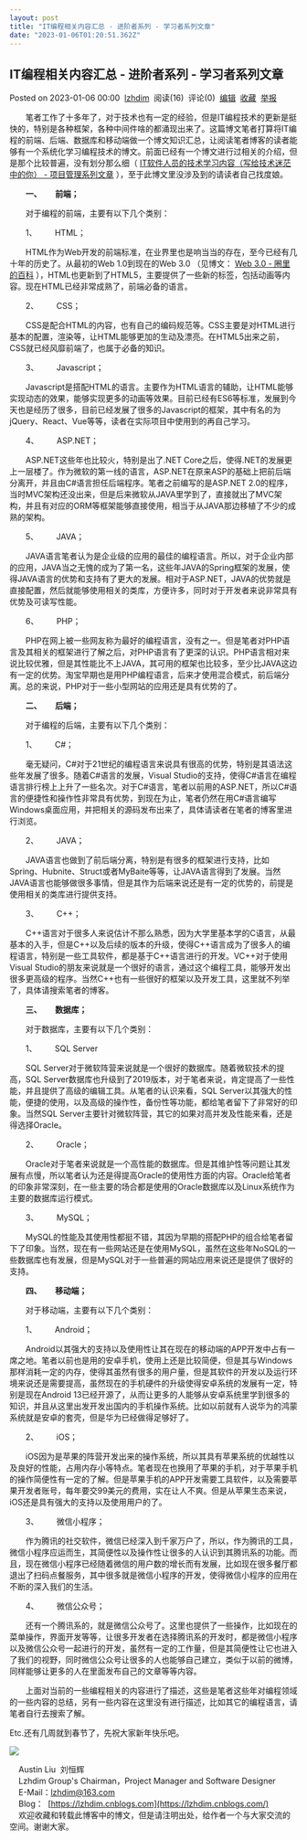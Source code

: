```yaml
---
layout: post
title: "IT编程相关内容汇总 - 进阶者系列 - 学习者系列文章"
date: "2023-01-06T01:20:51.362Z"
---
```

IT编程相关内容汇总 - 进阶者系列 - 学习者系列文章
----------------------------

Posted on 2023-01-06 00:00  [lzhdim](https://www.cnblogs.com/lzhdim/)  阅读(16)  评论(0)  [编辑](https://i.cnblogs.com/EditPosts.aspx?postid=17028789)  [收藏](javascript:void(0))  [举报](javascript:void(0))

　　笔者工作了十多年了，对于技术也有一定的经验，但是IT编程技术的更新是挺快的，特别是各种框架，各种中间件啥的都涌现出来了。这篇博文笔者打算将IT编程的前端、后端、数据库和移动端做一个博文知识汇总，让阅读笔者博客的读者能够有一个系统化学习编程技术的博文。前面已经有一个博文进行过相关的介绍，但是那个比较普遍，没有划分那么细（ [IT软件人员的技术学习内容（写给技术迷茫中的你） - 项目管理系列文章](https://www.cnblogs.com/lzhdim/p/4604031.html) ），至于此博文里没涉及到的请读者自己找度娘。

　　**一、**      **前端；**

　　对于编程的前端，主要有以下几个类别：

　　1、        HTML；

　　HTML作为Web开发的前端标准，在业界里也是响当当的存在，至今已经有几十年的历史了。从最初的Web 1.0到现在的Web 3.0 （见博文： [Web 3.0 - 圈里的百科](https://www.cnblogs.com/lzhdim/p/16440389.html) ），HTML也更新到了HTML5，主要提供了一些新的标签，包括动画等内容。现在HTML已经非常成熟了，前端必备的语言。

　　2、        CSS；

　　CSS是配合HTML的内容，也有自己的编码规范等。CSS主要是对HTML进行基本的配置，渲染等，让HTML能够更加的生动及漂亮。在HTML5出来之前，CSS就已经风靡前端了，也属于必备的知识。

　　3、        Javascript；

　　Javascript是搭配HTML的语言。主要作为HTML语言的辅助，让HTML能够实现动态的效果，能够实现更多的动画等效果。目前已经有ES6等标准，发展到今天也是经历了很多，目前已经发展了很多的Javascript的框架，其中有名的为jQuery、React、Vue等等，读者在实际项目中使用到的再自己学习。

　　4、        ASP.NET；

　　ASP.NET这些年也比较火，特别是出了.NET Core之后，使得.NET的发展更上一层楼了。作为微软的第一线的语言，ASP.NET在原来ASP的基础上把前后端分离开，并且由C#语言担任后端程序。笔者之前编写的是ASP.NET 2.0的程序，当时MVC架构还没出来，但是后来微软从JAVA里学到了，直接就出了MVC架构，并且有对应的ORM等框架能够直接使用，相当于从JAVA那边移植了不少的成熟的架构。

　　5、        JAVA；

　　JAVA语言笔者认为是企业级的应用的最佳的编程语言。所以，对于企业内部的应用，JAVA当之无愧的成为了第一名，这些年JAVA的Spring框架的发展，使得JAVA语言的优势和支持有了更大的发展。相对于ASP.NET，JAVA的优势就是直接配置，然后就能够使用相关的类库，方便许多，同时对于开发者来说非常具有优势及可读写性能。

　　6、        PHP；

　　PHP在网上被一些网友称为最好的编程语言，没有之一。但是笔者对PHP语言及其相关的框架进行了解之后，对PHP语言有了更深的认识。PHP语言相对来说比较优雅，但是其性能比不上JAVA，其可用的框架也比较多，至少比JAVA这边有一定的优势。淘宝早期也是用PHP编程语言，后来才使用混合模式，前后端分离。总的来说，PHP对于一些小型网站的应用还是具有优势的了。

　　**二、**      **后端；**

　　对于编程的后端，主要有以下几个类别：

　　1、        C#；

　　毫无疑问，C#对于21世纪的编程语言来说具有很高的优势，特别是其语法这些年发展了很多。随着C#语言的发展，Visual Studio的支持，使得C#语言在编程语言排行榜上上升了一些名次。对于C#语言，笔者以前用的ASP.NET，所以C#语言的便捷性和操作性非常具有优势，到现在为止，笔者仍然在用C#语言编写Windows桌面应用，并把相关的源码发布出来了，具体请读者在笔者的博客里进行浏览。

　　2、        JAVA；

　　JAVA语言也做到了前后端分离，特别是有很多的框架进行支持，比如Spring、Hubnite、Struct或者MyBaite等等，让JAVA语言得到了发展。当然JAVA语言也能够做很多事情，但是其作为后端来说还是有一定的优势的，前提是使用相关的类库进行提供支持。

　　3、        C++；

　　C++语言对于很多人来说估计不那么熟悉，因为大学里基本学的C语言，从最基本的入手，但是C++以及后续的版本的升级，使得C++语言成为了很多人的编程语言，特别是一些工具软件，都是基于C++语言进行的开发。VC++对于使用Visual Studio的朋友来说就是一个很好的语言，通过这个编程工具，能够开发出很多更高级的程序。当然C++也有一些很好的框架以及开发工具，这里就不列举了，具体请搜索笔者的博客。

　　**三、**      **数据库；**

　　对于数据库，主要有以下几个类别：

　　1、        SQL Server

　　SQL Server对于微软阵营来说就是一个很好的数据库。随着微软技术的提高，SQL Server数据库也升级到了2019版本，对于笔者来说，肯定提高了一些性能，并且提供了高级的编辑工具。从笔者的认识来看，SQL Server以其强大的性能，便捷的使用，以及高级的操作性，备份性等功能，都给笔者留下了非常好的印象。当然SQL Server主要针对微软阵营，其它的如果对高并发及性能来看，还是得选择Oracle。

　　2、        Oracle；

　　Oracle对于笔者来说就是一个高性能的数据库。但是其维护性等问题让其发展有点慢，所以笔者认为还是得提高Oracle的使用性方面的内容。Oracle给笔者的印象非常深刻，在一些主要的场合都是使用的Oracle数据库以及Linux系统作为主要的数据库运行模式。

　　3、        MySQL；

　　MySQL的性能及其使用性都挺不错，其因为早期的搭配PHP的组合给笔者留下了印象。当然，现在有一些网站还是在使用MySQL，虽然在这些年NoSQL的一些数据库也有发展，但是MySQL对于一些普遍的网站应用来说还是提供了很好的支持。

　　**四、**      **移动端；**

　　对于移动端，主要有以下几个类别：

　　1、        Android；

　　Android以其强大的支持以及使用性让其在现在的移动端的APP开发中占有一席之地。笔者以前也是用的安卓手机，使用上还是比较简便，但是其与Windows那样消耗一定的内存，使得其虽然有很多的用户量，但是其软件的开发以及运行环境来说还是需要提高，虽然现在的手机硬件的升级使得安卓系统的发展有一定，特别是现在Android 13已经开源了，从而让更多的人能够从安卓系统里学到很多的知识，并且从这里出发开发出国内的手机操作系统。比如以前就有人说华为的鸿蒙系统就是安卓的套壳，但是华为已经做得足够好了。

　　2、        iOS；

　　iOS因为是苹果的阵营开发出来的操作系统，所以其具有苹果系统的优越性以及良好的性能，占用内存小等特点。笔者现在也换用了苹果的手机，对于苹果手机的操作简便性有一定的了解。但是苹果手机的APP开发需要工具软件，以及需要苹果开发者账号，每年要交99美元的费用，实在让人不爽。但是从苹果生态来说，iOS还是具有强大的支持以及使用用户的了。

　　3、        微信小程序；

　　作为腾讯的社交软件，微信已经深入到千家万户了，所以，作为腾讯的工具，微信小程序应运而生，其简便性以及操作性让很多的人认识到其腾讯系的功能。而且，现在微信小程序已经随着微信的用户数的增长而有发展，比如现在很多餐厅都退出了扫码点餐服务，其中很多就是微信小程序的开发，使得微信小程序的应用在不断的深入我们的生活。

　　4、        微信公众号；

　　还有一个腾讯系的，就是微信公众号了。这里也提供了一些操作，比如现在的菜单操作，界面开发等等，让很多开发者在选择腾讯系的开发时，都是微信小程序以及微信公众号一起进行的开发，虽然有一定的工作量，但是其简便性让它也进入了我们的视野，同时微信公众号让很多的人也能够自己建立，类似于以前的微博，同样能够让更多的人在里面发布自己的文章等等内容。

　　上面对当前的一些编程相关的内容进行了描述，这些是笔者这些年对编程领域的一些内容的总结，另有一些内容在这里没有进行描述，比如其它的编程语言，请笔者自行去搜索了解。

Etc.还有几周就到春节了，先祝大家新年快乐吧。

  
  

![](https://images.cnblogs.com/cnblogs_com/lzhdim/202430/o_o_Code.png)

    Austin Liu  刘恒辉  
    Lzhdim Group's Chairman，Project Manager and Software Designer  
    E-Mail：[lzhdim@163.com](mailto:lzhdim@163.com "给我发邮件吧")  
    Blog：  [https://lzhdim.cnblogs.com](https://lzhdim.cnblogs.com/)  
    欢迎收藏和转载此博客中的博文，但是请注明出处，给作者一个与大家交流的空间。谢谢大家。